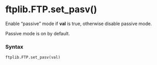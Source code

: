 # ftplib.FTP.set_pasv()

Enable “passive” mode if **val** is true, otherwise disable passive mode.

Passive mode is on by default.

### Syntax

```python
ftplib.FTP.set_pasv(val)
```
